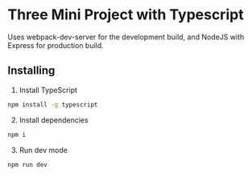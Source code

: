 # Three Mini Project with Typescript

Uses webpack-dev-server for the development build, and NodeJS with Express for production build.

## Installing

1. Install TypeScript

```bash
npm install -g typescript
```

2. Install dependencies

```bash
npm i
```

3. Run dev mode

```bash
npm run dev
```